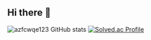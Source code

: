 ## Hi there 👋
![azfcwqe123 GitHub stats](https://github-readme-stats.vercel.app/api?username=azfcwqe123&show_icons=true&theme=radical)
[![Solved.ac Profile](http://mazassumnida.wtf/api/v2/generate_badge?boj=azfcwqe123_b)](https://solved.ac/azfcwqe123_b/)
<!--
**azfcwqe123/azfcwqe123** is a ✨ _special_ ✨ repository because its `README.md` (this file) appears on your GitHub profile.

Here are some ideas to get you started:

- 🔭 I’m currently working on ...
- 🌱 I’m currently learning ...
- 👯 I’m looking to collaborate on ...
- 🤔 I’m looking for help with ...
- 💬 Ask me about ...
- 📫 How to reach me: ...
- 😄 Pronouns: ...
- ⚡ Fun fact: ...
-->
